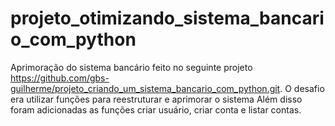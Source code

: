 # projeto_otimizando_sistema_bancario_com_python
Aprimoração do sistema bancário feito no seguinte projeto https://github.com/gbs-guilherme/projeto_criando_um_sistema_bancario_com_python.git. 
O desafio era utilizar funções para reestruturar e aprimorar o sistema
Além disso foram adicionadas as funções criar usuário, criar conta e listar contas.
